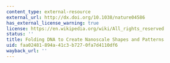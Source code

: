 ```yaml
---
content_type: external-resource
external_url: http://dx.doi.org/10.1038/nature04586
has_external_license_warning: true
license: https://en.wikipedia.org/wiki/All_rights_reserved
status: ''
title: Folding DNA to Create Nanoscale Shapes and Patterns
uid: faa02481-894a-41c3-b727-0fa7d4110df6
wayback_url: ''
---
```

